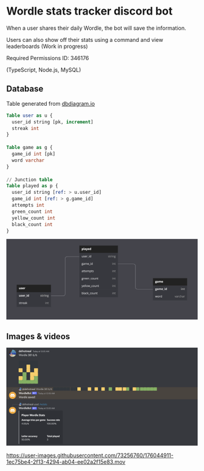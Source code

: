# Wordle stats tracker discord bot

When a user shares their daily Wordle, the bot will save the information.

Users can also show off their stats using a command and view leaderboards (Work in progress)

Required Permissions ID: 346176

(TypeScript, Node.js, MySQL)

## Database
Table generated from <a href="dbdiagram.io">dbdiagram.io</a>

```sql
Table user as u {
  user_id string [pk, increment]
  streak int
}

Table game as g {
  game_id int [pk]
  word varchar
}

// Junction table
Table played as p {
  user_id string [ref: > u.user_id]
  game_id int [ref: > g.game_id]
  attempts int
  green_count int
  yellow_count int
  black_count int
}
```

![Database image](/Assets/db.png)


## Images & videos
![img1](/Assets/sc2.png)

https://user-images.githubusercontent.com/73256760/176044911-1ec75be4-2f13-4294-ab04-ee02a2f15e83.mov

